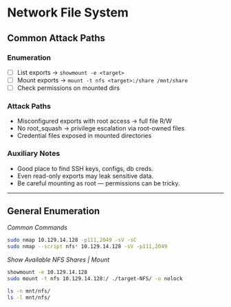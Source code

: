# Network File System

## Common Attack Paths

### Enumeration
- [ ] List exports → `showmount -e <target>`
- [ ] Mount exports → `mount -t nfs <target>:/share /mnt/share`
- [ ] Check permissions on mounted dirs

### Attack Paths
- Misconfigured exports with root access → full file R/W
- No root_squash → privilege escalation via root-owned files
- Credential files exposed in mounted directories

### Auxiliary Notes
- Good place to find SSH keys, configs, db creds.
- Even read-only exports may leak sensitive data.
- Be careful mounting as root — permissions can be tricky.

---

## General Enumeration

*Common Commands*

```bash
sudo nmap 10.129.14.128 -p111,2049 -sV -sC
sudo nmap --script nfs* 10.129.14.128 -sV -p111,2049
```

*Show Available NFS Shares | Mount*

```bash
showmount -e 10.129.14.128
sudo mount -t nfs 10.129.14.128:/ ./target-NFS/ -o nolock

ls -n mnt/nfs/
ls -l mnt/nfs/
```
